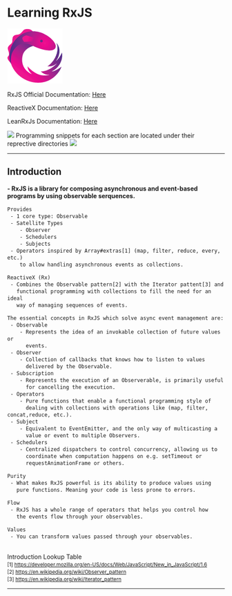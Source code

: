 # Learning RxJS
![RxJS Logo](assets/rxjs-logo.png)

RxJS Official Documentation: [Here](https://rxjs-dev.firebaseapp.com/)
<br>

ReactiveX Documentation: [Here](http://reactivex.io/rxjs/manual/overview.html#operators)
<br>

LeanRxJs Documentation: [Here](https://www.learnrxjs.io/)
<br>

![](https://placehold.it/15/9500ff/000000?text=+) Programming snippets for each section are located under their reprective directories ![](https://placehold.it/15/9500ff/000000?text=+)

<hr>

## Introduction

<b>- RxJS is a library for composing asynchronous and event-based programs by using observable serquences.</b>

```
Provides
 - 1 core type: Observable
 - Satellite Types
    - Observer
    - Schedulers
    - Subjects
 - Operators inspired by Array#extras[1] (map, filter, reduce, every, etc.)
    to allow handling asynchronous events as collections.
```
```
ReactiveX (Rx)
 - Combines the Observable pattern[2] with the Iterator pattent[3] and
   functional programming with collections to fill the need for an ideal 
   way of managing sequences of events.
```

```
The essential concepts in RxJS which solve async event management are:
 - Observable
    - Represents the idea of an invokable collection of future values or 
      events.
 - Observer
    - Collection of callbacks that knows how to listen to values 
      delivered by the Observable.
 - Subscription
    - Represents the execution of an Observerable, is primarily useful 
      for cancelling the execution.
 - Operators
    - Pure functions that enable a functional programming style of 
      dealing with collections with operations like (map, filter, concat,reduce, etc.).
 - Subject
    - Equivalent to EventEmitter, and the only way of multicasting a 
      value or event to multiple Observers.
 - Schedulers
    - Centralized dispatchers to control concurrency, allowing us to 
      coordinate when computation happens on e.g. setTimeout or 
      requestAnimationFrame or others.
```

```
Purity
 - What makes RxJS powerful is its ability to produce values using
   pure functions. Meaning your code is less prone to errors.
```

```
Flow
 - RxJS has a whole range of operators that helps you control how
   the events flow through your observables.
```

```
Values
 - You can transform values passed through your observables.
```

<br>
<div>
<span>Introduction Lookup Table</span><br>
<small>[1] <a href="https://developer.mozilla.org/en-US/docs/Web/JavaScript/New_in_JavaScript/1.6">https://developer.mozilla.org/en-US/docs/Web/JavaScript/New_in_JavaScript/1.6</a></small><br>
<small>[2] <a href="https://en.wikipedia.org/wiki/Observer_pattern">https://en.wikipedia.org/wiki/Observer_pattern</a></small><br>
<small>[3] <a href="https://en.wikipedia.org/wiki/Iterator_pattern">https://en.wikipedia.org/wiki/Iterator_pattern</a></small><br>
</div>

<hr>
